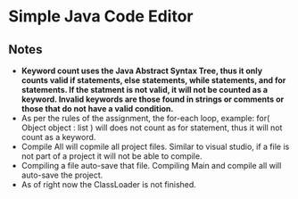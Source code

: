 # Simple Java Code Editor 

## Notes 

* **Keyword count uses the Java Abstract Syntax Tree, thus it only counts valid if statements, else statements, while statements, and for statements. If the statment is not valid, it will not be counted as a keyword. Invalid keywords are those found in strings or comments or those that do not have a valid condition.**
* As per the rules of the assignment, the for-each loop, example: for( Object object : list ) will does not count as for statement, thus it will not count as a keyword. 
* Compile All will copmile all project files. Similar to visual studio, if a file is not part of a project it will not be able to compile. 
* Compiling a file auto-save that file. Compiling Main and compile all will auto-save the project.
* As of right now the ClassLoader is not finished.  
